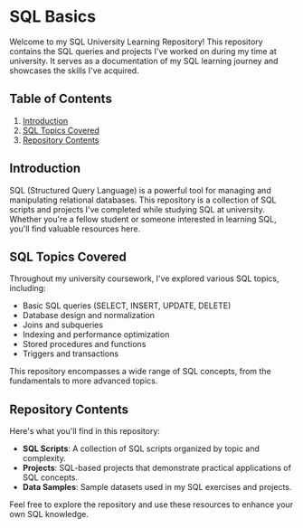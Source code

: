# SQL Basics


Welcome to my SQL University Learning Repository! This repository contains the SQL queries and projects I've worked on during my time at university. It serves as a documentation of my SQL learning journey and showcases the skills I've acquired.

## Table of Contents

1. [Introduction](#introduction)
2. [SQL Topics Covered](#sql-topics-covered)
3. [Repository Contents](#repository-contents)

## Introduction

SQL (Structured Query Language) is a powerful tool for managing and manipulating relational databases. This repository is a collection of SQL scripts and projects I've completed while studying SQL at university. Whether you're a fellow student or someone interested in learning SQL, you'll find valuable resources here.

## SQL Topics Covered

Throughout my university coursework, I've explored various SQL topics, including:

- Basic SQL queries (SELECT, INSERT, UPDATE, DELETE)
- Database design and normalization
- Joins and subqueries
- Indexing and performance optimization
- Stored procedures and functions
- Triggers and transactions

This repository encompasses a wide range of SQL concepts, from the fundamentals to more advanced topics.

## Repository Contents

Here's what you'll find in this repository:

- **SQL Scripts**: A collection of SQL scripts organized by topic and complexity.
- **Projects**: SQL-based projects that demonstrate practical applications of SQL concepts.
- **Data Samples**: Sample datasets used in my SQL exercises and projects.

Feel free to explore the repository and use these resources to enhance your own SQL knowledge.
